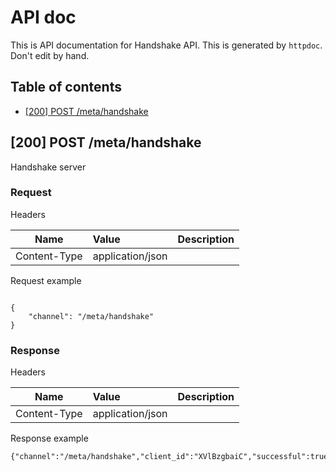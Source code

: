 # API doc

This is API documentation for Handshake API. This is generated by `httpdoc`. Don't edit by hand.

## Table of contents

- [[200] POST /meta/handshake](#200-post-metahandshake)


## [200] POST /meta/handshake

Handshake server

### Request



Headers

| Name  | Value  | Description |
| ----- | :----- | :--------- |
| Content-Type | application/json |  |





Request example

```

{
	"channel": "/meta/handshake"
}

```


### Response

Headers

| Name  | Value  | Description |
| ----- | :----- | :--------- |
| Content-Type | application/json |  |





Response example

```
{"channel":"/meta/handshake","client_id":"XVlBzgbaiC","successful":true}
```


